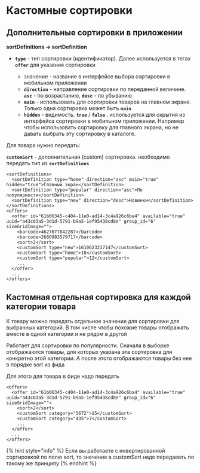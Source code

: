 # Кастомные сортировки

## Дополнительные сортировки в приложении

**sortDefinitions -> sortDefinition**

*   **`type`** - тип сортировки (идентификатор). Далее используется в тегах **`offer`** для указания сортировки

    * значение - название в интерфейсе выбора сортировки в мобильном приложении
    * **`direction`** - направление сортировки по переданной величине. **`asc`** - по возрастанию, **`desc`** - по убыванию
    * **`main`** - использовать для сортировки товаров на главном экране. Только одна сортировка может быть **`main`**&#x20;
    * **`hidden`** - видимость. **`true`** / **`false`** . используется для скрытия из интерфейса сортировки в мобильном приложении. Например чтобы использовать сортировку для главного экрана, но не давать выбрать эту сортировку в каталоге.



Для товара нужно передать:

**`customSort`** - дополнительная (custom) сортировка. необходимо передать тип из **`sortDefinitions`**

```markup
<sortDefinitions>
  <sortDefinition type="home" direction="asc" main="true" hidden="true">Главный экран</sortDefinition>
  <sortDefinition type="popular" direction="asc">По популярности</sortDefinition>
  <sortDefinition type="new" direction="desc">Новинки</sortDefinition>
</sortDefinitions>
<offers>
  <offer id="61b06345-c404-11e0-ad14-3c4a926c6ba4" available="true" uuid="a43c03a5-3d1d-5791-b9a5-1ef95438cd8e" group_id="6" sizeGridImage="">
    <barcode>4627077842287</barcode>
    <barcode>2680983579717</barcode>
    <sort>2</sort>
    <customSort type="new">1610623217147</customSort>
    <customSort type="home">18</customSort>
    <customSort type="popular">12</customSort>
    ...
  </offer>
  ...     
</offers>
```

## Кастомная отдельная сортировка для каждой категории товара

К товару можно передать отдельное значение для сортировки для выбранных категорий. В том числе чтобы похожие товары отображать вместе в одной категории и не рядом в другой

Работает для сортировки по популярности. Сначала в выборке отображаются товары, для которых указана эта сортировка для конкретно этой категории. А после этого отображаются товары без нее в порядке sort из фида

Для этого для товара в фиде надо передать&#x20;

```markup
<offers>
  <offer id="61b06345-c404-11e0-ad14-3c4a926c6ba4" available="true" uuid="a43c03a5-3d1d-5791-b9a5-1ef95438cd8e" group_id="6" sizeGridImage="">
    <sort>2</sort>
    <customSort category="5672">15</customSort>
    <customSort category="435">7</customSort>
    ...
  </offer>
  ...     
</offers>
```

{% hint style="info" %}
Если вы работаете с инвертированной сортировкой по полю sort, то значение в customSort надо передавать по такому же принципу&#x20;
{% endhint %}
